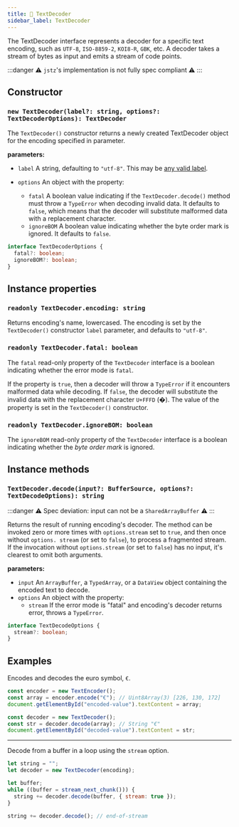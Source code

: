 ```yaml
---
title: 🔡 TextDecoder
sidebar_label: TextDecoder
---
```


The TextDecoder interface represents a decoder for a specific text encoding, such as `UTF-8`, `ISO-8859-2`, `KOI8-R`, `GBK`, etc. A decoder takes a stream of bytes as input and emits a stream of code points.

:::danger
⚠️ `jstz`'s implementation is not fully spec compliant ⚠️
:::

## Constructor

### `new TextDecoder(label?: string, options?: TextDecoderOptions): TextDecoder`

The `TextDecoder()` constructor returns a newly created TextDecoder object for the encoding specified in parameter.

**parameters:**

- `label` A string, defaulting to `"utf-8"`. This may be [any valid label](https://developer.mozilla.org/en-US/docs/Web/API/Encoding_API/Encodings).

- `options` An object with the property:
  - `fatal` A boolean value indicating if the `TextDecoder.decode()` method must throw a `TypeError` when decoding invalid data. It defaults to `false`, which means that the decoder will substitute malformed data with a replacement character.
  - `ignoreBOM` A boolean value indicating whether the byte order mark is ignored. It defaults to `false`.

```typescript
interface TextDecoderOptions {
  fatal?: boolean;
  ignoreBOM?: boolean;
}
```

## Instance properties

### `readonly TextDecoder.encoding: string`

Returns encoding's name, lowercased. The encoding is set by the `TextDecoder()` constructor `label` parameter, and defaults to `"utf-8"`.

### `readonly TextDecoder.fatal: boolean`

The `fatal` read-only property of the `TextDecoder` interface is a boolean indicating whether the error mode is `fatal`.

If the property is `true`, then a decoder will throw a `TypeError` if it encounters malformed data while decoding. If `false`, the decoder will substitute the invalid data with the replacement character `U+FFFD` (�). The value of the property is set in the `TextDecoder()` constructor.

### `readonly TextDecoder.ignoreBOM: boolean`

The `ignoreBOM` read-only property of the `TextDecoder` interface is a boolean indicating whether the _byte order mark_ is ignored.

## Instance methods

### `TextDecoder.decode(input?: BufferSource, options?: TextDecodeOptions): string`

:::danger
⚠️ Spec deviation: input can not be a `SharedArrayBuffer` ⚠️
:::

Returns the result of running encoding's decoder. The method can be invoked zero or more times with `options.stream` set to `true`, and then once without `options. stream` (or set to `false`), to process a fragmented stream. If the invocation without `options.stream` (or set to `false`) has no input, it's clearest to omit both arguments.

**parameters:**

- `input` An `ArrayBuffer`, a `TypedArray`, or a `DataView` object containing the encoded text to decode.
- `options` An object with the property:
  - `stream` If the error mode is "fatal" and encoding's decoder returns error, throws a `TypeError`.

```typescript
interface TextDecodeOptions {
  stream?: boolean;
}
```

## Examples

Encodes and decodes the euro symbol, `€`.

```js
const encoder = new TextEncoder();
const array = encoder.encode("€"); // Uint8Array(3) [226, 130, 172]
document.getElementById("encoded-value").textContent = array;

const decoder = new TextDecoder();
const str = decoder.decode(array); // String "€"
document.getElementById("decoded-value").textContent = str;
```

---

Decode from a buffer in a loop using the `stream` option.

```js
let string = "";
let decoder = new TextDecoder(encoding);

let buffer;
while ((buffer = stream_next_chunk())) {
  string += decoder.decode(buffer, { stream: true });
}

string += decoder.decode(); // end-of-stream
```
